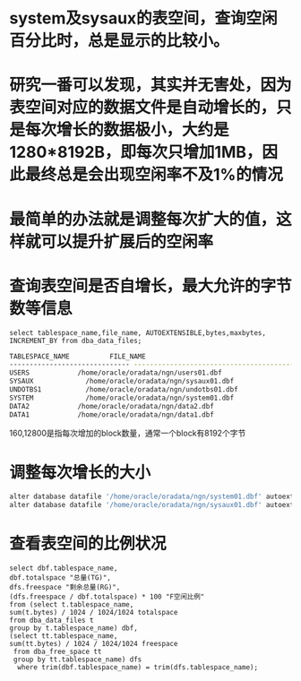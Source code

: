 # system及sysaux的表空间，查询空闲百分比时，总是显示的比较小。
# 研究一番可以发现，其实并无害处，因为表空间对应的数据文件是自动增长的，只是每次增长的数据极小，大约是1280*8192B，即每次只增加1MB，因此最终总是会出现空闲率不及1%的情况
# 最简单的办法就是调整每次扩大的值，这样就可以提升扩展后的空闲率

# 查询表空间是否自增长，最大允许的字节数等信息

`select tablespace_name,file_name, AUTOEXTENSIBLE,bytes,maxbytes, INCREMENT_BY from dba_data_files;`

```bash
TABLESPACE_NAME          FILE_NAME                                            AUT   BYTES   MAXBYTES INCREMENT_BY
------------------------------ --------------------------------------------------------------------------------------------------------------------------------------------------------------------------------------------------------------------------------------------------------------------------------------------------------------------------------------------------------------------------------------------------------------------------------------------------------------------------------------------------------------------------------- --- ---------- ---------- ------------
USERS            /home/oracle/oradata/ngn/users01.dbf                                     YES 5282201600 3.4360E+10     160
SYSAUX             /home/oracle/oradata/ngn/sysaux01.dbf                                      YES  471859200 3.4360E+10   64000
UNDOTBS1           /home/oracle/oradata/ngn/undotbs01.dbf                                     YES 1032847360 3.4360E+10     640
SYSTEM             /home/oracle/oradata/ngn/system01.dbf                                      YES  587202560 3.4360E+10   64000
DATA2            /home/oracle/oradata/ngn/data2.dbf                                     YES 2831155200 3.4360E+10   12800
DATA1            /home/oracle/oradata/ngn/data1.dbf                                     YES 2.0867E+10 3.4360E+10   12800

```

160,12800是指每次增加的block数量，通常一个block有8192个字节

# 调整每次增长的大小

```bash
alter database datafile '/home/oracle/oradata/ngn/system01.dbf' autoextend on next 500m;
alter database datafile '/home/oracle/oradata/ngn/sysaux01.dbf' autoextend on next 500m;
```

# 查看表空间的比例状况

```
select dbf.tablespace_name,
dbf.totalspace "总量(TG)",
dfs.freespace "剩余总量(RG)",
(dfs.freespace / dbf.totalspace) * 100 "F空闲比例" 
from (select t.tablespace_name,
sum(t.bytes) / 1024 / 1024/1024 totalspace 
from dba_data_files t 
group by t.tablespace_name) dbf,
(select tt.tablespace_name,
sum(tt.bytes) / 1024 / 1024/1024 freespace
 from dba_free_space tt
 group by tt.tablespace_name) dfs
  where trim(dbf.tablespace_name) = trim(dfs.tablespace_name);

```
